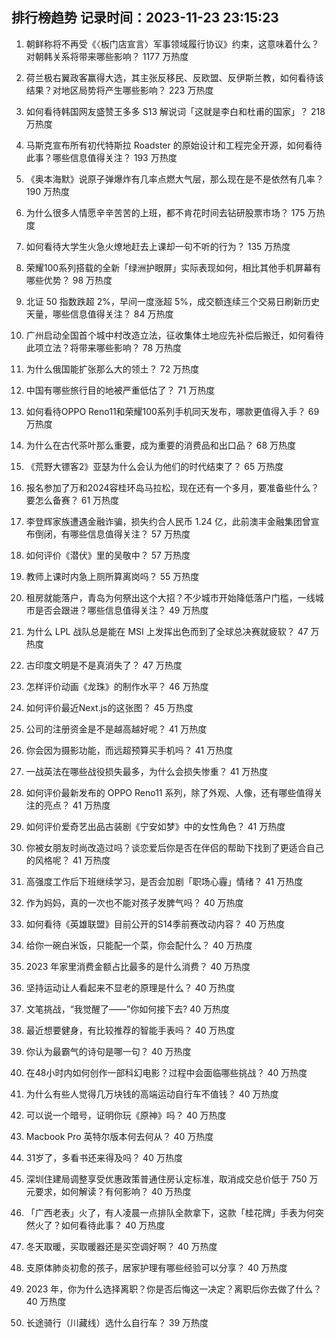 
## 排行榜趋势 记录时间：2023-11-23 23:15:23
  
  1. 朝鲜称将不再受《〈板门店宣言〉军事领域履行协议》约束，这意味着什么？对朝韩关系将带来哪些影响？ 1177 万热度
    
  2. 荷兰极右翼政客赢得大选，其主张反移民、反欧盟、反伊斯兰教，如何看待该结果？对地区局势将产生哪些影响？ 223 万热度
    
  3. 如何看待韩国网友盛赞王多多 S13 解说词「这就是李白和杜甫的国家」？ 218 万热度
    
  4. 马斯克宣布所有初代特斯拉 Roadster 的原始设计和工程完全开源，如何看待此事？哪些信息值得关注？ 193 万热度
    
  5. 《奥本海默》说原子弹爆炸有几率点燃大气层，那么现在是不是依然有几率？ 190 万热度
    
  6. 为什么很多人情愿辛辛苦苦的上班，都不肯花时间去钻研股票市场？ 175 万热度
    
  7. 如何看待大学生火急火燎地赶去上课却一句不听的行为？ 135 万热度
    
  8. 荣耀100系列搭载的全新「绿洲护眼屏」实际表现如何，相比其他手机屏幕有哪些优势？ 98 万热度
    
  9. 北证 50 指数跌超 2%，早间一度涨超 5%，成交额连续三个交易日刷新历史天量，哪些信息值得关注？ 84 万热度
    
  10. 广州启动全国首个城中村改造立法，征收集体土地应先补偿后搬迁，如何看待此项立法？将带来哪些影响？ 78 万热度
    
  11. 为什么俄国能扩张那么大的领土？ 72 万热度
    
  12. 中国有哪些旅行目的地被严重低估了？ 71 万热度
    
  13. 如何看待OPPO Reno11和荣耀100系列手机同天发布，哪款更值得入手？ 69 万热度
    
  14. 为什么在古代茶叶那么重要，成为重要的消费品和出口品？ 68 万热度
    
  15. 《荒野大镖客2》亚瑟为什么会认为他们的时代结束了？ 65 万热度
    
  16. 报名参加了万和2024容桂环岛马拉松，现在还有一个多月，要准备些什么？要怎么备赛？ 61 万热度
    
  17. 李登辉家族遭遇金融诈骗，损失约合人民币 1.24 亿，此前澳丰金融集团曾宣布倒闭，有哪些信息值得关注？ 57 万热度
    
  18. 如何评价《潜伏》里的吴敬中？ 57 万热度
    
  19. 教师上课时内急上厕所算离岗吗？ 55 万热度
    
  20. 租房就能落户，青岛为何祭出这个大招？不少城市开始降低落户门槛，一线城市是否会跟进？哪些信息值得关注？ 49 万热度
    
  21. 为什么 LPL 战队总是能在 MSI 上发挥出色而到了全球总决赛就疲软？ 47 万热度
    
  22. 古印度文明是不是真消失了？ 47 万热度
    
  23. 怎样评价动画《龙珠》的制作水平？ 46 万热度
    
  24. 如何评价最近Next.js的这张图？ 45 万热度
    
  25. 公司的注册资金是不是越高越好呢？ 41 万热度
    
  26. 你会因为摄影功能，而远超预算买手机吗？ 41 万热度
    
  27. 一战英法在哪些战役损失最多，为什么会损失惨重？ 41 万热度
    
  28. ​如何评价最新发布的 OPPO Reno11 系列，除了外观、人像，还有哪些值得关注的亮点？ 41 万热度
    
  29. 如何评价爱奇艺出品古装剧《宁安如梦》中的女性角色？ 41 万热度
    
  30. 你被女朋友时尚改造过吗？谈恋爱后你是否在伴侣的帮助下找到了更适合自己的风格呢？ 41 万热度
    
  31. 高强度工作后下班继续学习，是否会加剧「职场心霾」情绪？ 41 万热度
    
  32. 作为妈妈，真的一次也不能对孩子发脾气吗？ 40 万热度
    
  33. 如何看待《英雄联盟》目前公开的S14季前赛改动内容？ 40 万热度
    
  34. 给你一碗白米饭，只能配一个菜，你会配什么？ 40 万热度
    
  35. 2023 年家里消费金额占比最多的是什么消费？ 40 万热度
    
  36. 坚持运动让人看起来不显老的原理是什么？ 40 万热度
    
  37. 文笔挑战，“我觉醒了——”你如何接下去? 40 万热度
    
  38. 最近想要健身，有比较推荐的智能手表吗？ 40 万热度
    
  39. 你认为最霸气的诗句是哪一句？ 40 万热度
    
  40. 在48小时内如何创作一部科幻电影？过程中会面临哪些挑战？ 40 万热度
    
  41. 为什么有些人觉得几万块钱的高端运动自行车不值钱？ 40 万热度
    
  42. 可以说一个暗号，证明你玩《原神》吗？ 40 万热度
    
  43. Macbook Pro 英特尔版本何去何从？ 40 万热度
    
  44. 31岁了，多看书还来得及吗？ 40 万热度
    
  45. 深圳住建局调整享受优惠政策普通住房认定标准，取消成交总价低于 750 万元要求，如何解读？有何影响？ 40 万热度
    
  46. 「广西老表」火了，有人凌晨一点排队全款拿下，这款「桂花牌」手表为何突然火了？如何看待此事？ 40 万热度
    
  47. 冬天取暖，买取暖器还是买空调好啊？ 40 万热度
    
  48. 支原体肺炎初愈的孩子，居家护理有哪些经验可以分享？ 40 万热度
    
  49. 2023 年，你为什么选择离职？你是否后悔这一决定？离职后你去做了什么？ 40 万热度
    
  50. 长途骑行（川藏线）选什么自行车？ 39 万热度
    
